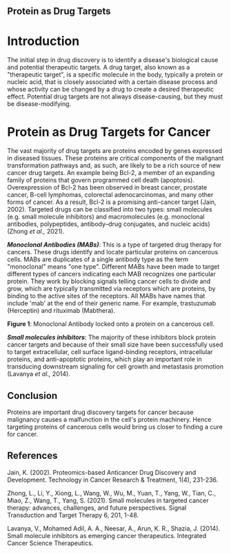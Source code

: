 ## **Protein as Drug Targets**

# **Introduction** 

The initial step in drug discovery is to identify a disease's biological cause and potential therapeutic targets. A drug target, also known as a "therapeutic target", is a specific molecule in the body, typically a protein or nucleic acid, that is closely associated with a certain disease process and whose activity can be changed by a drug to create a desired therapeutic effect. Potential drug targets are not always disease-causing, but they must be disease-modifying. 


# **Protein as Drug Targets for Cancer** 

The vast majority of drug targets are proteins encoded by genes expressed in diseased tissues. These proteins are critical components of the malignant transformation pathways and, as such, are likely to be a rich source of new cancer drug targets. An example being Bcl-2, a member of an expanding family of proteins that govern programmed cell death (apoptosis). Overexpression of Bcl-2 has been observed in breast cancer, prostate cancer, B-cell lymphomas, colorectal adenocarcinomas, and many other forms of cancer. As a result, Bcl-2 is a promising anti-cancer target (Jain, 2002). Targeted drugs can be classified into two types: small molecules (e.g. small molecule inhibitors) and macromolecules (e.g. monoclonal antibodies, polypeptides, antibody–drug conjugates, and nucleic acids) (Zhong _et al.,_ 2021).

**_Monoclonal Antibodies (MABs)_**: This is a type of targeted drug therapy for cancers. These drugs identify and locate particular proteins on cancerous cells. MABs are duplicates of a single antibody type as the term "monoclonal" means "one type". Different MABs have been made to target different types of cancers indicating each MAB recognizes one particular protein. They work by blocking signals telling cancer cells to divide and grow, which are typically transmitted via receptors which are proteins, by binding to the active sites of the receptors. All MABs have names that include 'mab' at the end of their generic name. For example, trastuzumab (Herceptin) and rituximab (Mabthera).

**Figure 1**: Monoclonal Antibody locked onto a protein on a cancerous cell.

**_Small molecules inhibitors_**: The majority of these inhibitors block protein cancer targets and because of their small size have been successfully used to target extracellular, cell surface ligand-binding receptors, intracellular proteins, and anti-apoptotic proteins, which play an important role in transducing downstream signaling for cell growth and metastasis promotion (Lavanya _et al.,_ 2014).


## **Conclusion** 

Proteins are important drug discovery targets for cancer because malignancy causes a malfunction in the cell's protein machinery. Hence targeting proteins of cancerous cells would bring us closer to finding a cure for cancer.


## **References**

Jain, K. (2002). Proteomics-based Anticancer Drug Discovery and Development. Technology in Cancer Research & Treatment, 1(4), 231-236.

Zhong, L., Li, Y., Xiong, L., Wang, W., Wu, M., Yuan, T., Yang, W., Tian, C., Miao, Z., Wang, T., Yang, S. (2021). Small molecules in targeted cancer therapy: advances, challenges, and future perspectives. Signal Transduction and Target Therapy 6, 201, 1-48.

Lavanya, V., Mohamed Adil, A. A., Neesar, A., Arun, K. R., Shazia, J. (2014). Small molecule inhibitors as emerging cancer therapeutics. Integrated Cancer Science Therapeutics.
